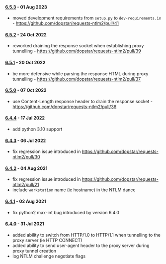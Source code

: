 #### [6.5.3](https://github.com/dopstar/requests-ntlm2/releases/tag/6.5.2) - 01 Aug 2023
 - moved development requirements from `setup.py` to `dev-requirements.in` - https://github.com/dopstar/requests-ntlm2/pull/41

#### [6.5.2](https://github.com/dopstar/requests-ntlm2/releases/tag/6.5.2) - 24 Oct 2022
 - reworked draining the response socket when establishing proxy tunnelling - https://github.com/dopstar/requests-ntlm2/pull/39

#### [6.5.1](https://github.com/dopstar/requests-ntlm2/releases/tag/6.5.1) - 20 Oct 2022
 - be more defensive while parsing the response HTML during proxy tunnelling - https://github.com/dopstar/requests-ntlm2/pull/37

#### [6.5.0](https://github.com/dopstar/requests-ntlm2/releases/tag/6.5.0) - 07 Oct 2022
 - use Content-Length response header to drain the response socket - https://github.com/dopstar/requests-ntlm2/pull/36

#### [6.4.4](https://github.com/dopstar/requests-ntlm2/releases/tag/6.4.4) - 17 Jul 2022
 - add python 3.10 support

#### [6.4.3](https://github.com/dopstar/requests-ntlm2/releases/tag/6.4.3) - 06 Jul 2022
 - fix regression issue introduced in https://github.com/dopstar/requests-ntlm2/pull/30

#### [6.4.2](https://github.com/dopstar/requests-ntlm2/releases/tag/6.4.2) - 04 Aug 2021
 - fix regression issue introduced in https://github.com/dopstar/requests-ntlm2/pull/21
 - include `workstation` name (ie hostname) in the NTLM dance

#### [6.4.1](https://github.com/dopstar/requests-ntlm2/releases/tag/6.4.1) - 02 Aug 2021
 - fix python2 max-int bug introduced by version 6.4.0

#### [6.4.0](https://github.com/dopstar/requests-ntlm2/releases/tag/6.4.0) - 31 Jul 2021
 - added ability to switch from HTTP/1.0 to HTTP/1.1 when tunnelling to the proxy server (ie HTTP CONNECT)
 - added ability to send user-agent header to the proxy server during proxy tunnel creation 
 - log NTLM challenge negotiate flags
